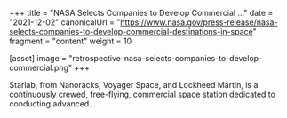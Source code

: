 +++
title = "NASA Selects Companies to Develop Commercial ..."
date = "2021-12-02"
canonicalUrl = "https://www.nasa.gov/press-release/nasa-selects-companies-to-develop-commercial-destinations-in-space"
fragment = "content"
weight = 10

[asset]
    image = "retrospective-nasa-selects-companies-to-develop-commercial.png"
+++

Starlab, from Nanoracks, Voyager Space, and Lockheed Martin, is a 
continuously crewed, free-flying, commercial space station dedicated to 
conducting advanced...
